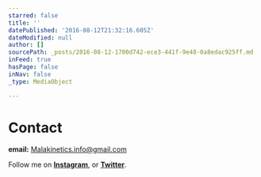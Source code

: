 ```yaml
---
starred: false
title: ''
datePublished: '2016-08-12T21:32:16.605Z'
dateModified: null
author: []
sourcePath: _posts/2016-08-12-1700d742-ece3-441f-9e48-0a8edac925ff.md
inFeed: true
hasPage: false
inNav: false
_type: MediaObject

---
```

# Contact

**email:** Malakinetics.info@gmail.com

Follow me on **[Instagram][0]**, or **[Twitter][1]**. 

[0]: https://www.instagram.com/malakinetics/
[1]: https://mobile.twitter.com/malakinetics